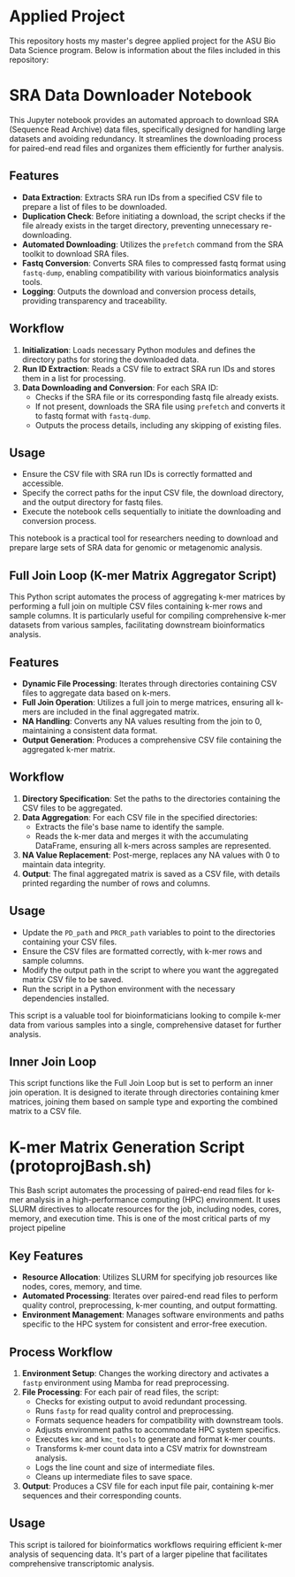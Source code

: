 # Applied Project
This repository hosts my master's degree applied project for the ASU Bio Data Science program. Below is information about the files included in this repository:

# SRA Data Downloader Notebook

This Jupyter notebook provides an automated approach to download SRA (Sequence Read Archive) data files, specifically designed for handling large datasets and avoiding redundancy. It streamlines the downloading process for paired-end read files and organizes them efficiently for further analysis.

## Features

- **Data Extraction**: Extracts SRA run IDs from a specified CSV file to prepare a list of files to be downloaded.
- **Duplication Check**: Before initiating a download, the script checks if the file already exists in the target directory, preventing unnecessary re-downloading.
- **Automated Downloading**: Utilizes the `prefetch` command from the SRA toolkit to download SRA files.
- **Fastq Conversion**: Converts SRA files to compressed fastq format using `fastq-dump`, enabling compatibility with various bioinformatics analysis tools.
- **Logging**: Outputs the download and conversion process details, providing transparency and traceability.

## Workflow

1. **Initialization**: Loads necessary Python modules and defines the directory paths for storing the downloaded data.
2. **Run ID Extraction**: Reads a CSV file to extract SRA run IDs and stores them in a list for processing.
3. **Data Downloading and Conversion**: For each SRA ID:
   - Checks if the SRA file or its corresponding fastq file already exists.
   - If not present, downloads the SRA file using `prefetch` and converts it to fastq format with `fastq-dump`.
   - Outputs the process details, including any skipping of existing files.

## Usage

- Ensure the CSV file with SRA run IDs is correctly formatted and accessible.
- Specify the correct paths for the input CSV file, the download directory, and the output directory for fastq files.
- Execute the notebook cells sequentially to initiate the downloading and conversion process.

This notebook is a practical tool for researchers needing to download and prepare large sets of SRA data for genomic or metagenomic analysis.


## Full Join Loop (K-mer Matrix Aggregator Script)

This Python script automates the process of aggregating k-mer matrices by performing a full join on multiple CSV files containing k-mer rows and sample columns. It is particularly useful for compiling comprehensive k-mer datasets from various samples, facilitating downstream bioinformatics analysis.

## Features

- **Dynamic File Processing**: Iterates through directories containing CSV files to aggregate data based on k-mers.
- **Full Join Operation**: Utilizes a full join to merge matrices, ensuring all k-mers are included in the final aggregated matrix.
- **NA Handling**: Converts any NA values resulting from the join to 0, maintaining a consistent data format.
- **Output Generation**: Produces a comprehensive CSV file containing the aggregated k-mer matrix.

## Workflow

1. **Directory Specification**: Set the paths to the directories containing the CSV files to be aggregated.
2. **Data Aggregation**: For each CSV file in the specified directories:
   - Extracts the file's base name to identify the sample.
   - Reads the k-mer data and merges it with the accumulating DataFrame, ensuring all k-mers across samples are represented.
3. **NA Value Replacement**: Post-merge, replaces any NA values with 0 to maintain data integrity.
4. **Output**: The final aggregated matrix is saved as a CSV file, with details printed regarding the number of rows and columns.

## Usage

- Update the `PD_path` and `PRCR_path` variables to point to the directories containing your CSV files.
- Ensure the CSV files are formatted correctly, with k-mer rows and sample columns.
- Modify the output path in the script to where you want the aggregated matrix CSV file to be saved.
- Run the script in a Python environment with the necessary dependencies installed.

This script is a valuable tool for bioinformaticians looking to compile k-mer data from various samples into a single, comprehensive dataset for further analysis.


## Inner Join Loop
This script functions like the Full Join Loop but is set to perform an inner join operation. It is designed to iterate through directories containing kmer matrices, joining them based on sample type and exporting the combined matrix to a CSV file.

# K-mer Matrix Generation Script (protoprojBash.sh) 

This Bash script automates the processing of paired-end read files for k-mer analysis in a high-performance computing (HPC) environment. It uses SLURM directives to allocate resources for the job, including nodes, cores, memory, and execution time. This is one of the most critical parts of my project pipeline

## Key Features

- **Resource Allocation**: Utilizes SLURM for specifying job resources like nodes, cores, memory, and time.
- **Automated Processing**: Iterates over paired-end read files to perform quality control, preprocessing, k-mer counting, and output formatting.
- **Environment Management**: Manages software environments and paths specific to the HPC system for consistent and error-free execution.

## Process Workflow

1. **Environment Setup**: Changes the working directory and activates a `fastp` environment using Mamba for read preprocessing.
2. **File Processing**: For each pair of read files, the script:
    - Checks for existing output to avoid redundant processing.
    - Runs `fastp` for read quality control and preprocessing.
    - Formats sequence headers for compatibility with downstream tools.
    - Adjusts environment paths to accommodate HPC system specifics.
    - Executes `kmc` and `kmc_tools` to generate and format k-mer counts.
    - Transforms k-mer count data into a CSV matrix for downstream analysis.
    - Logs the line count and size of intermediate files.
    - Cleans up intermediate files to save space.
3. **Output**: Produces a CSV file for each input file pair, containing k-mer sequences and their corresponding counts.

## Usage

This script is tailored for bioinformatics workflows requiring efficient k-mer analysis of sequencing data. It's part of a larger pipeline that facilitates comprehensive transcriptomic analysis.
